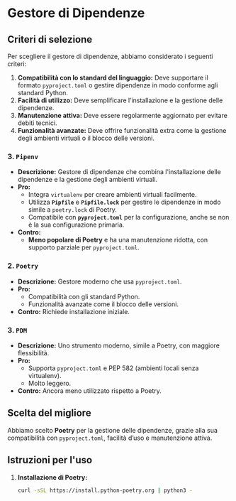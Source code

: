 # Gestore di Dipendenze

## Criteri di selezione
Per scegliere il gestore di dipendenze, abbiamo considerato i seguenti criteri:
1. **Compatibilità con lo standard del linguaggio:** Deve supportare il formato `pyproject.toml` o gestire dipendenze in modo conforme agli standard Python.
2. **Facilità di utilizzo:** Deve semplificare l’installazione e la gestione delle dipendenze.
3. **Manutenzione attiva:** Deve essere regolarmente aggiornato per evitare debiti tecnici.
4. **Funzionalità avanzate:** Deve offrire funzionalità extra come la gestione degli ambienti virtuali o il blocco delle versioni.

### 3. **`Pipenv`**
- **Descrizione:** Gestore di dipendenze che combina l'installazione delle dipendenze e la gestione degli ambienti virtuali.
- **Pro:**
  - Integra `virtualenv` per creare ambienti virtuali facilmente.
  - Utilizza **`Pipfile`** e **`Pipfile.lock`** per gestire le dipendenze in modo simile a `poetry.lock` di Poetry.
  - Compatibile con **`pyproject.toml`** per la configurazione, anche se non è la sua configurazione primaria.
- **Contro:** 
  - **Meno popolare di Poetry** e ha una manutenzione ridotta, con supporto parziale per `pyproject.toml`.

### 2. **`Poetry`**
- **Descrizione:** Gestore moderno che usa `pyproject.toml`.
- **Pro:** 
  - Compatibilità con gli standard Python.
  - Funzionalità avanzate come il blocco delle versioni.
- **Contro:** Richiede installazione iniziale.

### 3. **`PDM`**
- **Descrizione:** Uno strumento moderno, simile a Poetry, con maggiore flessibilità.
- **Pro:** 
  - Supporta `pyproject.toml` e PEP 582 (ambienti locali senza virtualenv).
  - Molto leggero.
- **Contro:** Ancora meno utilizzato rispetto a Poetry.

## Scelta del migliore
Abbiamo scelto **Poetry** per la gestione delle dipendenze, grazie alla sua compatibilità con `pyproject.toml`, facilità d’uso e manutenzione attiva.

## Istruzioni per l'uso
1. **Installazione di Poetry:**
   ```bash
   curl -sSL https://install.python-poetry.org | python3 -
